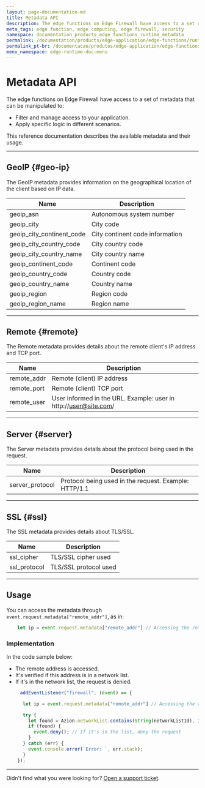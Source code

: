 ```yaml
---
layout: page-documentation-md
title: Metadata API
description: The edge functions on Edge Firewall have access to a set of metadata that can be manipulated to filter and manage access to your application an apply specific logic in different scenarios.
meta_tags: edge function, edge computing, edge firewall, security
namespace: documentation_products_edge_functions_runtime_metadata
permalink: /documentation/products/edge-application/edge-functions/runtime/api-reference/metadata/
permalink_pt-br: /documentacao/produtos/edge-application/edge-functions/runtime/api-reference/metadata/
menu_namespace: edge-runtime-doc-menu
---
```


# Metadata API

The edge functions on Edge Firewall have access to a set of metadata that can be manipulated to:

- Filter and manage access to your application.
- Apply specific logic in different scenarios.

This reference documentation describes the available metadata and their usage.

---

## GeoIP {#geo-ip}

The GeoIP metadata provides information on the geographical location of the client based on IP data.

|  Name                            | Description                                                    |
|----------------------------------|----------------------------------------------------------------|
|  geoip_asn                       | Autonomous system number                                               |
|  geoip_city                      | City code                                             |
|  geoip_city_continent_code       | City continent code information                                              |
|  geoip_city_country_code         | City country code                                          |
|  geoip_city_country_name         | City country name                                             |
|  geoip_continent_code            | Continent code                                             |
|  geoip_country_code              | Country code                                          |
|  geoip_country_name              | Country name                                              |
|  geoip_region                    | Region code                                             |
|  geoip_region_name               | Region name                                             |

---

## Remote {#remote}

The Remote metadata provides details about the remote client's IP address and TCP port.

|  Name                            | Description                                                    |
|----------------------------------|----------------------------------------------------------------|
|  remote_addr                     | Remote (client) IP address                                     |
|  remote_port                     | Remote (client) TCP port                                       |
|  remote_user                     | User informed in the URL. Example: user in http://user@site.com/ |

---

## Server {#server}

The Server metadata provides details about the protocol being used in the request.

|  Name                            | Description                                                    |
|----------------------------------|----------------------------------------------------------------|
|  server_protocol                 | Protocol being used in the request. Example: HTTP/1.1            |

---

## SSL {#ssl}

The SSL metadata provides details about TLS/SSL.

|  Name                            | Description                                                    |
|----------------------------------|----------------------------------------------------------------|
|  ssl_cipher                      | TLS/SSL cipher used                                            |
|  ssl_protocol                    | TLS/SSL protocol used                                          |

---

## Usage

You can access the metadata through `event.request.metadata["remote_addr"]`, as in:

```javascript
    let ip = event.request.metadata["remote_addr"] // Accessing the remote address
```

### Implementation

In the code sample below:

- The remote address is accessed.
- It's verified if this address is in a network list.
- If it's in the network list, the request is denied.

```javascript
     addEventListener("firewall", (event) => {

      let ip = event.request.metadata["remote_addr"] // Accessing the remote address

      try {
        let found = Azion.networkList.contains(String(networkListId), ip); // Checking if the ip is in the list
        if (found) {
          event.deny(); // If it's in the list, deny the request
        }
      } catch (err) {
        event.console.error(`Error: `, err.stack);
      }
    });
```

---

Didn't find what you were looking for? [Open a support ticket](https://tickets.azion.com/).
